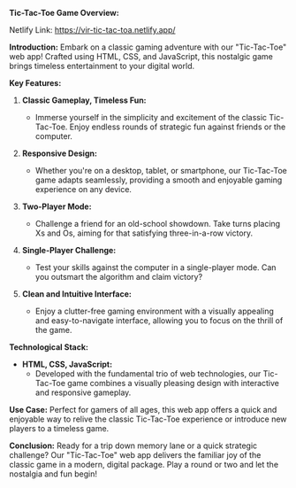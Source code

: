 **Tic-Tac-Toe Game Overview:**

Netlify Link: https://vir-tic-tac-toa.netlify.app/

**Introduction:**
Embark on a classic gaming adventure with our "Tic-Tac-Toe" web app! Crafted using HTML, CSS, and JavaScript, this nostalgic game brings timeless entertainment to your digital world.

**Key Features:**

1. **Classic Gameplay, Timeless Fun:**
   - Immerse yourself in the simplicity and excitement of the classic Tic-Tac-Toe. Enjoy endless rounds of strategic fun against friends or the computer.

2. **Responsive Design:**
   - Whether you're on a desktop, tablet, or smartphone, our Tic-Tac-Toe game adapts seamlessly, providing a smooth and enjoyable gaming experience on any device.

3. **Two-Player Mode:**
   - Challenge a friend for an old-school showdown. Take turns placing Xs and Os, aiming for that satisfying three-in-a-row victory.

4. **Single-Player Challenge:**
   - Test your skills against the computer in a single-player mode. Can you outsmart the algorithm and claim victory?

5. **Clean and Intuitive Interface:**
   - Enjoy a clutter-free gaming environment with a visually appealing and easy-to-navigate interface, allowing you to focus on the thrill of the game.

**Technological Stack:**

   - **HTML, CSS, JavaScript:**
     - Developed with the fundamental trio of web technologies, our Tic-Tac-Toe game combines a visually pleasing design with interactive and responsive gameplay.

**Use Case:**
Perfect for gamers of all ages, this web app offers a quick and enjoyable way to relive the classic Tic-Tac-Toe experience or introduce new players to a timeless game.

**Conclusion:**
Ready for a trip down memory lane or a quick strategic challenge? Our "Tic-Tac-Toe" web app delivers the familiar joy of the classic game in a modern, digital package. Play a round or two and let the nostalgia and fun begin!

